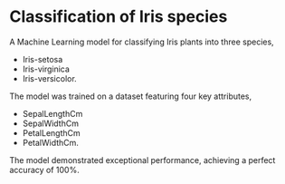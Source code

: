 # Classification of Iris species

A Machine Learning model for classifying Iris plants into three species, 
* Iris-setosa
* Iris-virginica
* Iris-versicolor.

The model was trained on a dataset featuring four key attributes,
* SepalLengthCm
* SepalWidthCm
* PetalLengthCm
* PetalWidthCm.

The model demonstrated exceptional performance, achieving a perfect accuracy of 100%.
